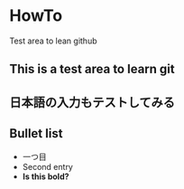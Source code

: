# HowTo 
Test area to lean github 

## This is a test area to learn git 

## 日本語の入力もテストしてみる 

## Bullet list  
* 一つ目 
* Second entry 
* **Is this bold?**

